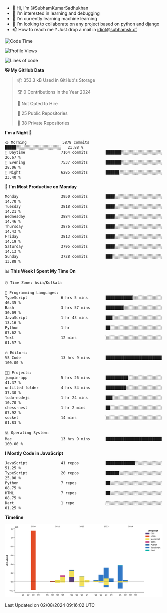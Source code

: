 - 👋 Hi, I’m @SubhamKumarSadhukhan
- 👀 I’m interested in learning and debugging
- 🌱 I’m currently learning machine learning
- 💞️ I’m looking to collaborate on any project based on python and django
- 📫 How to reach me ?
      Just drop a mail in idiot@subhamsk.cf

<!---
SubhamKumarSadhukhan/SubhamKumarSadhukhan is a ✨ special ✨ repository because its `README.md` (this file) appears on your GitHub profile.
You can click the Preview link to take a look at your changes.
--->


<!--START_SECTION:waka-->
![Code Time](http://img.shields.io/badge/Code%20Time-2%2C364%20hrs%2019%20mins-blue)

![Profile Views](http://img.shields.io/badge/Profile%20Views-1-blue)

![Lines of code](https://img.shields.io/badge/From%20Hello%20World%20I%27ve%20Written-2.8%20million%20lines%20of%20code-blue)

**🐱 My GitHub Data** 

> 📦 353.3 kB Used in GitHub's Storage 
 > 
> 🏆 0 Contributions in the Year 2024
 > 
> 🚫 Not Opted to Hire
 > 
> 📜 25 Public Repositories 
 > 
> 🔑 38 Private Repositories 
 > 
**I'm a Night 🦉** 

```text
🌞 Morning                5878 commits        █████░░░░░░░░░░░░░░░░░░░░   21.88 % 
🌆 Daytime                7164 commits        ███████░░░░░░░░░░░░░░░░░░   26.67 % 
🌃 Evening                7537 commits        ███████░░░░░░░░░░░░░░░░░░   28.06 % 
🌙 Night                  6285 commits        ██████░░░░░░░░░░░░░░░░░░░   23.40 % 
```
📅 **I'm Most Productive on Monday** 

```text
Monday                   3950 commits        ████░░░░░░░░░░░░░░░░░░░░░   14.70 % 
Tuesday                  3818 commits        ████░░░░░░░░░░░░░░░░░░░░░   14.21 % 
Wednesday                3884 commits        ████░░░░░░░░░░░░░░░░░░░░░   14.46 % 
Thursday                 3876 commits        ████░░░░░░░░░░░░░░░░░░░░░   14.43 % 
Friday                   3813 commits        ████░░░░░░░░░░░░░░░░░░░░░   14.19 % 
Saturday                 3795 commits        ████░░░░░░░░░░░░░░░░░░░░░   14.13 % 
Sunday                   3728 commits        ███░░░░░░░░░░░░░░░░░░░░░░   13.88 % 
```


📊 **This Week I Spent My Time On** 

```text
🕑︎ Time Zone: Asia/Kolkata

💬 Programming Languages: 
TypeScript               6 hrs 5 mins        ████████████░░░░░░░░░░░░░   46.35 % 
Bash                     3 hrs 57 mins       ████████░░░░░░░░░░░░░░░░░   30.09 % 
JavaScript               1 hr 43 mins        ███░░░░░░░░░░░░░░░░░░░░░░   13.16 % 
Python                   1 hr                ██░░░░░░░░░░░░░░░░░░░░░░░   07.62 % 
Text                     12 mins             ░░░░░░░░░░░░░░░░░░░░░░░░░   01.57 % 

🔥 Editors: 
VS Code                  13 hrs 9 mins       █████████████████████████   100.00 % 

🐱‍💻 Projects: 
jumpin-app               5 hrs 26 mins       ██████████░░░░░░░░░░░░░░░   41.37 % 
untitled folder          4 hrs 54 mins       █████████░░░░░░░░░░░░░░░░   37.30 % 
ludo-nodejs              1 hr 24 mins        ███░░░░░░░░░░░░░░░░░░░░░░   10.70 % 
chess-nest               1 hr 2 mins         ██░░░░░░░░░░░░░░░░░░░░░░░   07.92 % 
socket                   14 mins             ░░░░░░░░░░░░░░░░░░░░░░░░░   01.83 % 

💻 Operating System: 
Mac                      13 hrs 9 mins       █████████████████████████   100.00 % 
```

**I Mostly Code in JavaScript** 

```text
JavaScript               41 repos            █████████████░░░░░░░░░░░░   51.25 % 
TypeScript               20 repos            ██████░░░░░░░░░░░░░░░░░░░   25.00 % 
Python                   7 repos             ██░░░░░░░░░░░░░░░░░░░░░░░   08.75 % 
HTML                     7 repos             ██░░░░░░░░░░░░░░░░░░░░░░░   08.75 % 
Dart                     1 repo              ░░░░░░░░░░░░░░░░░░░░░░░░░   01.25 % 
```



**Timeline**

![Lines of Code chart](https://raw.githubusercontent.com/SubhamKumarSadhukhan/SubhamKumarSadhukhan/main/assets/bar_graph.png)


 Last Updated on 02/08/2024 09:16:02 UTC
<!--END_SECTION:waka-->
